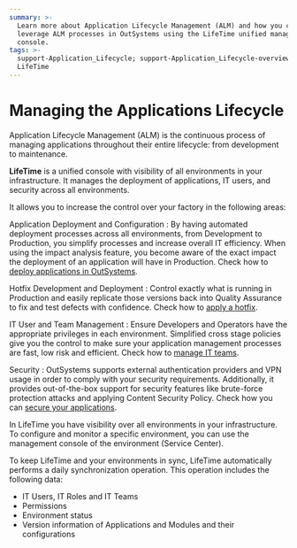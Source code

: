 ```yaml
---
summary: >-
  Learn more about Application Lifecycle Management (ALM) and how you can
  leverage ALM processes in OutSystems using the LifeTime unified management
  console.
tags: >-
  support-Application_Lifecycle; support-Application_Lifecycle-overview;
  LifeTime
---
```


# Managing the Applications Lifecycle

Application Lifecycle Management \(ALM\) is the continuous process of managing applications throughout their entire lifecycle: from development to maintenance.

**LifeTime** is a unified console with visibility of all environments in your infrastructure. It manages the deployment of applications, IT users, and security across all environments.

It allows you to increase the control over your factory in the following areas:

Application Deployment and Configuration : By having automated deployment processes across all environments, from Development to Production, you simplify processes and increase overall IT efficiency. When using the impact analysis feature, you become aware of the exact impact the deployment of an application will have in Production. Check how to [deploy applications in OutSystems](https://github.com/danielmarquespt/docs-product/tree/e7ea3f444d5129dab245c69ab72ae091554bc4fb/src/managing-the-applications-lifecycle/deploy-applications/intro.md%3E).

Hotfix Development and Deployment : Control exactly what is running in Production and easily replicate those versions back into Quality Assurance to fix and test defects with confidence. Check how to [apply a hotfix](https://github.com/danielmarquespt/docs-product/tree/e7ea3f444d5129dab245c69ab72ae091554bc4fb/src/managing-the-applications-lifecycle/deploy-applications/apply-a-hotfix.md%3E).

IT User and Team Management : Ensure Developers and Operators have the appropriate privileges in each environment. Simplified cross stage policies give you the control to make sure your application management processes are fast, low risk and efficient. Check how to [manage IT teams](https://github.com/danielmarquespt/docs-product/tree/e7ea3f444d5129dab245c69ab72ae091554bc4fb/src/managing-the-applications-lifecycle/manage-it-teams/intro.md%3E).

Security : OutSystems supports external authentication providers and VPN usage in order to comply with your security requirements. Additionally, it provides out-of-the-box support for security features like brute-force protection attacks and applying Content Security Policy. Check how you can [secure your applications](https://github.com/danielmarquespt/docs-product/tree/e7ea3f444d5129dab245c69ab72ae091554bc4fb/src/managing-the-applications-lifecycle/secure-the-applications/intro.md%3E).

In LifeTime you have visibility over all environments in your infrastructure. To configure and monitor a specific environment, you can use the management console of the environment \(Service Center\).

To keep LifeTime and your environments in sync, LifeTime automatically performs a daily synchronization operation. This operation includes the following data:

* IT Users, IT Roles and IT Teams
* Permissions
* Environment status
* Version information of Applications and Modules and their configurations

